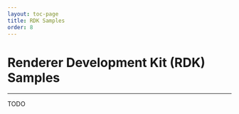 ```yaml
---
layout: toc-page
title: RDK Samples
order: 8
---
```


# Renderer Development Kit (RDK) Samples

---

TODO

